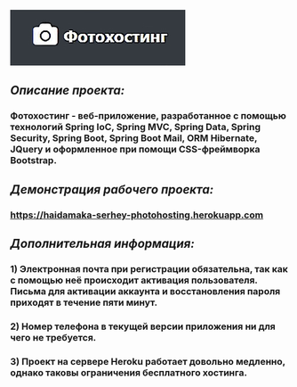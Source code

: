 ![alt text](https://github.com/sergaidm/Photohosting/blob/master/Icon.jpg)

## *Описание проекта:*
### Фотохостинг - веб-приложение, разработанное с помощью технологий Spring IoC, Spring MVC, Spring Data, Spring Security, Spring Boot, Spring Boot Mail, ORM Hibernate, JQuery и оформленное при помощи CSS-фреймворка Bootstrap.

## *Демонстрация рабочего проекта:*
### https://haidamaka-serhey-photohosting.herokuapp.com

## *Дополнительная информация:*
### 1) Электронная почта при регистрации обязательна, так как с помощью неё происходит активация пользователя. Письма для активации аккаунта и восстановления пароля приходят в течение пяти минут.
### 2) Номер телефона в текущей версии приложения ни для чего не требуется.
### 3) Проект на сервере Heroku работает довольно медленно, однако таковы ограничения бесплатного хостинга.
